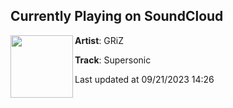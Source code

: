 ## Currently Playing on SoundCloud

[<img align="left" width="100" src="https://i1.sndcdn.com/artworks-3qzrbgsySECaU83w-12nuCw-t500x500.jpg">](https://soundcloud.com/griz/supersonic?in=griz/sets/id-bible-1)

**Artist**: GRiZ 

**Track**: Supersonic

Last updated at 09/21/2023 14:26
